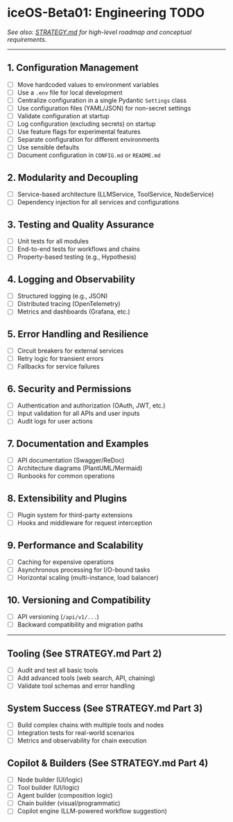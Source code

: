 # iceOS-Beta01: Engineering TODO

_See also: [STRATEGY.md](STRATEGY.md) for high-level roadmap and conceptual requirements._

---

## 1. Configuration Management
- [ ] Move hardcoded values to environment variables
- [ ] Use a `.env` file for local development
- [ ] Centralize configuration in a single Pydantic `Settings` class
- [ ] Use configuration files (YAML/JSON) for non-secret settings
- [ ] Validate configuration at startup
- [ ] Log configuration (excluding secrets) on startup
- [ ] Use feature flags for experimental features
- [ ] Separate configuration for different environments
- [ ] Use sensible defaults
- [ ] Document configuration in `CONFIG.md` or `README.md`

## 2. Modularity and Decoupling
- [ ] Service-based architecture (LLMService, ToolService, NodeService)
- [ ] Dependency injection for all services and configurations

## 3. Testing and Quality Assurance
- [ ] Unit tests for all modules
- [ ] End-to-end tests for workflows and chains
- [ ] Property-based testing (e.g., Hypothesis)

## 4. Logging and Observability
- [ ] Structured logging (e.g., JSON)
- [ ] Distributed tracing (OpenTelemetry)
- [ ] Metrics and dashboards (Grafana, etc.)

## 5. Error Handling and Resilience
- [ ] Circuit breakers for external services
- [ ] Retry logic for transient errors
- [ ] Fallbacks for service failures

## 6. Security and Permissions
- [ ] Authentication and authorization (OAuth, JWT, etc.)
- [ ] Input validation for all APIs and user inputs
- [ ] Audit logs for user actions

## 7. Documentation and Examples
- [ ] API documentation (Swagger/ReDoc)
- [ ] Architecture diagrams (PlantUML/Mermaid)
- [ ] Runbooks for common operations

## 8. Extensibility and Plugins
- [ ] Plugin system for third-party extensions
- [ ] Hooks and middleware for request interception

## 9. Performance and Scalability
- [ ] Caching for expensive operations
- [ ] Asynchronous processing for I/O-bound tasks
- [ ] Horizontal scaling (multi-instance, load balancer)

## 10. Versioning and Compatibility
- [ ] API versioning (`/api/v1/...`)
- [ ] Backward compatibility and migration paths

---

## Tooling (See STRATEGY.md Part 2)
- [ ] Audit and test all basic tools
- [ ] Add advanced tools (web search, API, chaining)
- [ ] Validate tool schemas and error handling

## System Success (See STRATEGY.md Part 3)
- [ ] Build complex chains with multiple tools and nodes
- [ ] Integration tests for real-world scenarios
- [ ] Metrics and observability for chain execution

## Copilot & Builders (See STRATEGY.md Part 4)
- [ ] Node builder (UI/logic)
- [ ] Tool builder (UI/logic)
- [ ] Agent builder (composition logic)
- [ ] Chain builder (visual/programmatic)
- [ ] Copilot engine (LLM-powered workflow suggestion)
